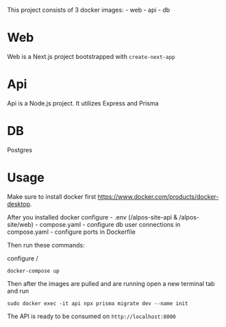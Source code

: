 This project consists of 3 docker images: - web - api - db

# Web

Web is a Next.js project bootstrapped with `create-next-app`

# Api

Api is a Node.js project. It utilizes Express and Prisma

# DB

Postgres

# Usage

Make sure to install docker first https://www.docker.com/products/docker-desktop.

After you installed docker configure - .env (/alpos-site-api & /alpos-site/web) - compose.yaml - configure db user connections in compose.yaml - configure ports in Dockerfile

Then run these commands:

configure /

```
docker-compose up
```

Then after the images are pulled and are running open a new terminal tab and run

```
sudo docker exec -it api npx prisma migrate dev --name init
```

The API is ready to be consumed on `http://localhost:8000`
